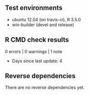 ## Test environments
* ubuntu 12.04 (on travis-ci), R 3.5.0
* win-builder (devel and release)

## R CMD check results

0 errors | 0 warnings | 1 note

* Days since last update: 4 

## Reverse dependencies

There are no reverse dependencies yet.
